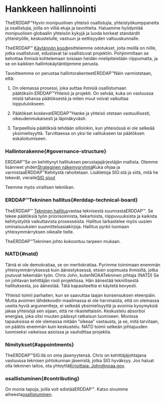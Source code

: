 # Hankkeen hallinnointi

TheERDDAP™Hyvin monipuolinen yhteisö osallistujia, yhteistyökumppaneita ja osallistujia, joilla on villiä etuja ja tavoitteita. Haluamme hyödyntää monipuolisen globaalin yhteisön kykyjä ja luoda korkeat standardit yhteistyölle, keskustelulle, vastuun ja eettisyyden valtuuskunnalle.

TheERDDAP™ [Käytännön koodi](https://github.com/ERDDAP/erddap/blob/main/CODE_OF_CONDUCT.md)esittelemme odotukset, joita meillä on niille, jotka osallistuvat, edustavat tai osallistuvat projektiin. Pohjimmiltaan se kehottaa ihmisiä kohtelemaan toisiaan heidän mielipiteistään riippumatta, ja se on kaikkien hallintokäytäntöjemme perusta.

Tavoitteemme on perustaa hallintorakenteetERDDAP™Näin varmistetaan, että:

1. On olemassa prosessi, joka auttaa ihmisiä osallistumaan päätöksiin.ERDDAP™Yhteisö ja projekti. On selvää, kuka on vastuussa mistä tahansa päätöksestä ja miten muut voivat vaikuttaa lopputulokseen.

2. Päätökset koskevatERDDAP™Hanke ja yhteisö otetaan vastuullisesti, oikeudenmukaisesti ja läpinäkyvästi.

3. Tarpeellisia päätöksiä tehdään silloinkin, kun yhteisössä ei ole selkeää yksimielisyyttä. Tarvittaessa on yksi tie valitukseen tai päätöksen eskaloitumiseen.


### Hallintorakenne{#governance-structure} 

ERDDAP™Se on kehittynyt hallituksen perustajajärjestäjän mallista. Olemme lisänneet yhden[Strateginen näkemysryhmä](/StrategicInsightGroup)Kuka ohjaa ja varmistaaERDDAP™Kehitystä rahoitetaan. Lisätietoja SIG:stä ja siitä, mitä he tekevät, vieraile[SIG sivut](/StrategicInsightGroup)

Teemme myös virallisen tekniikan.


### ERDDAP™Tekninen hallitus{#erddap-technical-board} 

TheERDDAP™ [Tekninen hallitus](/technical-board)vastaa teknisestä suunnastaERDDAP™. Se tekee päätöksiä työn priorisoinnista, tiekartoista, riippuvuuksista ja kaikista kehitystyötä vaikuttavista prosesseista. Hallitus tarkastelee myös uusien ominaisuuksien suunnitteluasiakirjoja. Hallitus pyrkii luomaan yhteisymmärryksen oikealle tielle.

TheERDDAP™Tekninen johto kokoontuu tarpeen mukaan.


### NATD{#natd} 

Tämä ei ole demokratiaa, se on meritokratiaa. Pyrimme toimimaan enemmän yhteisymmärryksessä kuin äänestyksessä, etsien sopimusta ihmisiltä, jotka joutuvat tekemään työn. Chris John, kutenNOAATekninen johtaja (NATD) Se on johtavan kehittäjän rooli projektissa. Hän äänestää teknillisestä hallituksesta, jos äänestää. Tätä kapasiteettia ei käytetä kevyesti.

Yhteisö toimii parhaiten, kun se saavuttaa laajan konsensuksen eteenpäin. Mutta avoimen lähdekoodin maailmassa ei ole harvinaista, että on olemassa useita hyviä argumentteja, ei selkeää yksimielisyyttä ja avoimia kysymyksiä jakaa yhteisöjä sen sijaan, että ne rikastettaisiin. Keskustelu absorboi energiaa, joka olisi muuten päässyt ratkaisun luomiseen. Monissa tapauksissa ei ole olemassa mitään ”oikeaa” vastausta, ja se, mitä tarvitaan, on päätös enemmän kuin keskustelu. NATD toimii selkeän johtajuuden luomiseksi vaikeissa asioissa ja vauhdittaa projektia.


### Nimitykset{#appointments} 

TheERDDAP™SIG:llä on oma jäsenyytensä. Chris on kehittäjäjohtajana vastuussa teknisen johtokunnan jäsenistä, jotka SIG hyväksyy. Jos haluat olla tekninen laitos, ota yhteyttä[Kirjoittaja: John@noaa.gov](mailto:chris.john@noaa.gov).


### osallistuminen{#contributing} 

On monia tapoja, joilla voit edistääERDDAP™. Katso sivumme aiheesta[osallistuminen](/docs/contributing).
